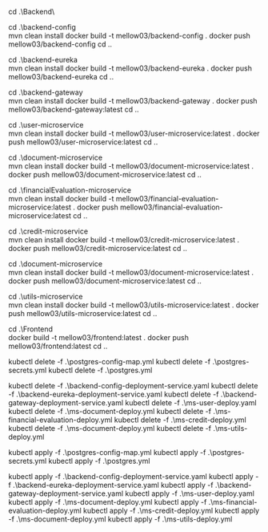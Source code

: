 <!-- Backend -->
cd .\Backend\

cd .\backend-config\
mvn clean install
docker build -t mellow03/backend-config .
docker push mellow03/backend-config
cd ..

cd .\backend-eureka\
mvn clean install
docker build -t mellow03/backend-eureka .
docker push mellow03/backend-eureka
cd ..

cd .\backend-gateway\
mvn clean install
docker build -t mellow03/backend-gateway .
docker push mellow03/backend-gateway:latest
cd ..

cd .\user-microservice\
mvn clean install
docker build -t mellow03/user-microservice:latest .
docker push mellow03/user-microservice:latest
cd ..

cd .\document-microservice\
mvn clean install
docker build -t mellow03/document-microservice:latest .
docker push mellow03/document-microservice:latest
cd ..

cd .\financialEvaluation-microservice\
mvn clean install
docker build -t mellow03/financial-evaluation-microservice:latest .
docker push mellow03/financial-evaluation-microservice:latest
cd ..

cd .\credit-microservice\
mvn clean install
docker build -t mellow03/credit-microservice:latest .
docker push mellow03/credit-microservice:latest
cd ..

cd .\document-microservice\
mvn clean install
docker build -t mellow03/document-microservice:latest .
docker push mellow03/document-microservice:latest
cd ..

cd .\utils-microservice\
mvn clean install
docker build -t mellow03/utils-microservice:latest .
docker push mellow03/utils-microservice:latest
cd ..

<!-- Frontend -->
cd .\Frontend\
docker build -t mellow03/frontend:latest .
docker push mellow03/frontend:latest
cd ..


<!-- Kubernetes -->
<!-- DB -->
kubectl delete -f .\postgres-config-map.yml
kubectl delete -f .\postgres-secrets.yml 
kubectl delete -f .\postgres.yml

kubectl delete -f .\backend-config-deployment-service.yaml
kubectl delete -f .\backend-eureka-deployment-service.yaml
kubectl delete -f .\backend-gateway-deployment-service.yaml
kubectl delete -f .\ms-user-deploy.yaml
kubectl delete -f .\ms-document-deploy.yml
kubectl delete -f .\ms-financial-evaluation-deploy.yml
kubectl delete -f .\ms-credit-deploy.yml
kubectl delete -f .\ms-document-deploy.yml
kubectl delete -f .\ms-utils-deploy.yml

<!-- Deployment -->
<!-- DB -->
kubectl apply -f .\postgres-config-map.yml
kubectl apply -f .\postgres-secrets.yml
kubectl apply -f .\postgres.yml

kubectl apply -f .\backend-config-deployment-service.yaml
kubectl apply -f .\backend-eureka-deployment-service.yaml
kubectl apply -f .\backend-gateway-deployment-service.yaml
kubectl apply -f .\ms-user-deploy.yaml
kubectl apply -f .\ms-document-deploy.yml
kubectl apply -f .\ms-financial-evaluation-deploy.yml
kubectl apply -f .\ms-credit-deploy.yml
kubectl apply -f .\ms-document-deploy.yml
kubectl apply -f .\ms-utils-deploy.yml
